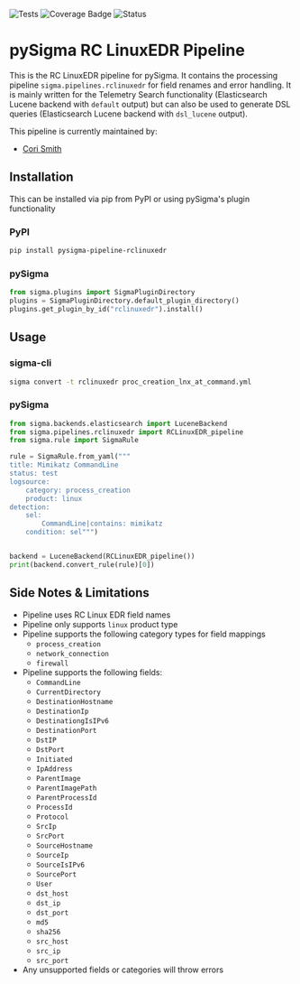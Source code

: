 ![Tests](https://github.com/7RedViolin/pySigma-pipeline-rclinuxedr/actions/workflows/test.yml/badge.svg)
![Coverage Badge](https://img.shields.io/endpoint?url=https://gist.githubusercontent.com/7RedViolin/71e0645bb5e484316692e2122f3c2c55/raw/7RedViolin-pySigma-pipeline-rclinuxedr.json)
![Status](https://img.shields.io/badge/Status-release-green)

# pySigma RC LinuxEDR Pipeline

This is the RC LinuxEDR pipeline for pySigma. It contains the processing pipeline `sigma.pipelines.rclinuxedr` for field renames and error handling. It is mainly written for the Telemetry Search functionality (Elasticsearch Lucene backend with `default` output) but can also be used to generate DSL queries (Elasticsearch Lucene backend with `dsl_lucene` output).

This pipeline is currently maintained by:

* [Cori Smith](https://github.com/7RedViolin/)


## Installation
This can be installed via pip from PyPI or using pySigma's plugin functionality

### PyPI
```bash
pip install pysigma-pipeline-rclinuxedr
```

### pySigma
```python
from sigma.plugins import SigmaPluginDirectory
plugins = SigmaPluginDirectory.default_plugin_directory()
plugins.get_plugin_by_id("rclinuxedr").install()
```

## Usage

### sigma-cli
```bash
sigma convert -t rclinuxedr proc_creation_lnx_at_command.yml
```

### pySigma
```python
from sigma.backends.elasticsearch import LuceneBackend
from sigma.pipelines.rclinuxedr import RCLinuxEDR_pipeline
from sigma.rule import SigmaRule

rule = SigmaRule.from_yaml("""
title: Mimikatz CommandLine
status: test
logsource:
    category: process_creation
    product: linux
detection:
    sel:
        CommandLine|contains: mimikatz
    condition: sel""")


backend = LuceneBackend(RCLinuxEDR_pipeline())
print(backend.convert_rule(rule)[0])
```

## Side Notes & Limitations
- Pipeline uses RC Linux EDR field names
- Pipeline only supports `linux` product type
- Pipeline supports the following category types for field mappings
  - `process_creation`
  - `network_connection`
  - `firewall`
- Pipeline supports the following fields:
  - `CommandLine`
  - `CurrentDirectory`
  - `DestinationHostname`
  - `DestinationIp`
  - `DestinationgIsIPv6`
  - `DestinationPort`
  - `DstIP`
  - `DstPort`
  - `Initiated`
  - `IpAddress`
  - `ParentImage`
  - `ParentImagePath`
  - `ParentProcessId`
  - `ProcessId`
  - `Protocol`
  - `SrcIp`
  - `SrcPort`
  - `SourceHostname`
  - `SourceIp`
  - `SourceIsIPv6`
  - `SourcePort`
  - `User`
  - `dst_host`
  - `dst_ip`
  - `dst_port`
  - `md5`
  - `sha256`
  - `src_host`
  - `src_ip`
  - `src_port`
- Any unsupported fields or categories will throw errors

